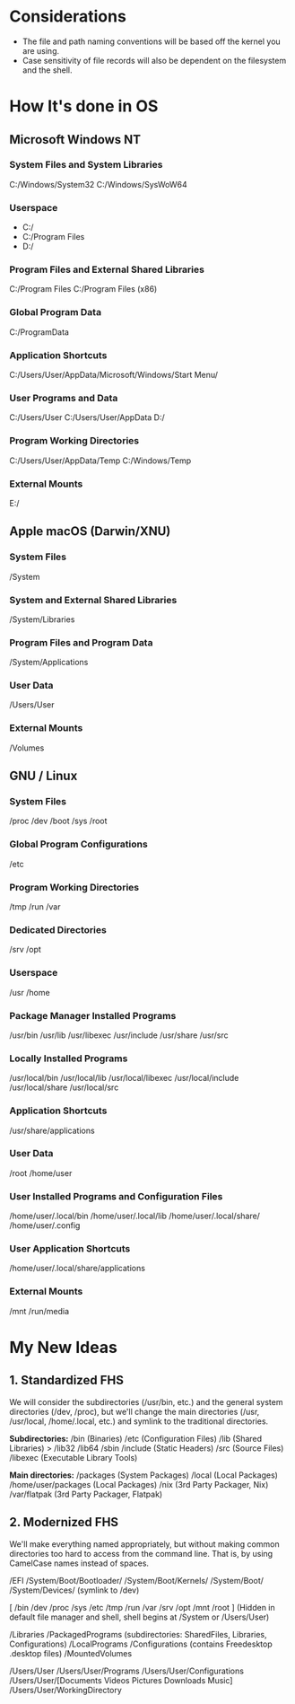 # Considerations
- The file and path naming conventions will be based off the kernel you are using.
- Case sensitivity of file records will also be dependent on the filesystem and the shell.
# How It's done in OS
## Microsoft Windows NT
### System Files and System Libraries
C:/Windows/System32
C:/Windows/SysWoW64
### Userspace
- C:/
- C:/Program Files
- D:/
### Program Files and External Shared Libraries
C:/Program Files
C:/Program Files (x86)
### Global Program Data
C:/ProgramData
### Application Shortcuts
C:/Users/User/AppData/Microsoft/Windows/Start Menu/
### User Programs and Data
C:/Users/User
C:/Users/User/AppData
D:/
### Program Working Directories
C:/Users/User/AppData/Temp
C:/Windows/Temp
### External Mounts
E:/
## Apple macOS (Darwin/XNU)
### System Files
/System
### System and External Shared Libraries
/System/Libraries
### Program Files and Program Data
/System/Applications
### User Data
/Users/User
### External Mounts
/Volumes
## GNU / Linux
### System Files
/proc 
/dev 
/boot 
/sys 
/root 
### Global Program Configurations
/etc 
### Program Working Directories
/tmp 
/run 
/var 
### Dedicated Directories
/srv 
/opt
### Userspace
/usr
/home
### Package Manager Installed Programs
/usr/bin
/usr/lib
/usr/libexec
/usr/include
/usr/share
/usr/src
### Locally Installed Programs
/usr/local/bin
/usr/local/lib
/usr/local/libexec
/usr/local/include
/usr/local/share
/usr/local/src
### Application Shortcuts
/usr/share/applications
### User Data
/root
/home/user
### User Installed Programs and Configuration Files
/home/user/.local/bin
/home/user/.local/lib
/home/user/.local/share/
/home/user/.config
### User Application Shortcuts
/home/user/.local/share/applications 
### External Mounts
/mnt
/run/media

# My New Ideas
## 1. Standardized FHS
We will consider the subdirectories (/usr/bin, etc.) and the general system directories (/dev, /proc), but we'll change the main directories (/usr, /usr/local, /home/.local, etc.) and symlink to the traditional directories.

**Subdirectories:**
/bin (Binaries) 
/etc (Configuration Files)
/lib (Shared Libraries) > /lib32 /lib64 /sbin 
/include (Static Headers)
/src (Source Files)
/libexec (Executable Library Tools)

**Main directories:**
/packages (System Packages)
/local (Local Packages)
/home/user/packages (Local Packages)
/nix (3rd Party Packager, Nix)
/var/flatpak (3rd Party Packager, Flatpak)
## 2. Modernized FHS
We'll make everything named appropriately, but without making common directories too hard to access from the command line. That is, by using CamelCase names instead of spaces.

/EFI
/System/Boot/Bootloader/
/System/Boot/Kernels/
/System/Boot/
/System/Devices/ (symlink to /dev)

[ /bin /dev /proc /sys /etc /tmp /run /var /srv /opt /mnt /root ] (Hidden in default file manager and shell, shell begins at /System or /Users/User)

/Libraries
/PackagedPrograms (subdirectories: SharedFiles, Libraries, Configurations)
/LocalPrograms
/Configurations (contains Freedesktop .desktop files)
/MountedVolumes

/Users/User
/Users/User/Programs
/Users/User/Configurations
/Users/User/[Documents Videos Pictures Downloads Music]
/Users/User/WorkingDirectory